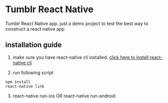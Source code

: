 # Tumblr React Native 

Tumblr React Native app. just a demo project to test the best way to construct a react native app



## installation guide
1. make sure you have react-native cli installed. [click here to install react-native cli](https://facebook.github.io/react-native/docs/getting-started.html)

2. run following script
```
npm install
react-native link
```

3. react-native run-ios OR react-native run-android
 
